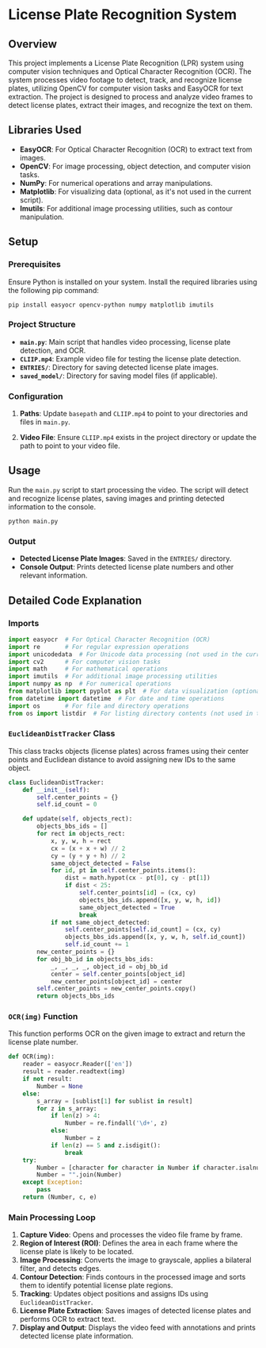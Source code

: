 
# License Plate Recognition System

## Overview

This project implements a License Plate Recognition (LPR) system using computer vision techniques and Optical Character Recognition (OCR). The system processes video footage to detect, track, and recognize license plates, utilizing OpenCV for computer vision tasks and EasyOCR for text extraction. The project is designed to process and analyze video frames to detect license plates, extract their images, and recognize the text on them.

## Libraries Used

- **EasyOCR**: For Optical Character Recognition (OCR) to extract text from images.
- **OpenCV**: For image processing, object detection, and computer vision tasks.
- **NumPy**: For numerical operations and array manipulations.
- **Matplotlib**: For visualizing data (optional, as it's not used in the current script).
- **Imutils**: For additional image processing utilities, such as contour manipulation.

## Setup

### Prerequisites

Ensure Python is installed on your system. Install the required libraries using the following pip command:

```
pip install easyocr opencv-python numpy matplotlib imutils
```

### Project Structure

- **`main.py`**: Main script that handles video processing, license plate detection, and OCR.
- **`CLIIP.mp4`**: Example video file for testing the license plate detection.
- **`ENTRIES/`**: Directory for saving detected license plate images.
- **`saved_model/`**: Directory for saving model files (if applicable).

### Configuration

1. **Paths**: Update `basepath` and `CLIIP.mp4` to point to your directories and files in `main.py`.

2. **Video File**: Ensure `CLIIP.mp4` exists in the project directory or update the path to point to your video file.

## Usage

Run the `main.py` script to start processing the video. The script will detect and recognize license plates, saving images and printing detected information to the console.

```
python main.py
```

### Output

- **Detected License Plate Images**: Saved in the `ENTRIES/` directory.
- **Console Output**: Prints detected license plate numbers and other relevant information.

## Detailed Code Explanation

### Imports

```python
import easyocr  # For Optical Character Recognition (OCR)
import re       # For regular expression operations
import unicodedata  # For Unicode data processing (not used in the current script)
import cv2      # For computer vision tasks
import math     # For mathematical operations
import imutils  # For additional image processing utilities
import numpy as np  # For numerical operations
from matplotlib import pyplot as plt  # For data visualization (optional)
from datetime import datetime  # For date and time operations
import os       # For file and directory operations
from os import listdir  # For listing directory contents (not used in the current script)
```

### `EuclideanDistTracker` Class

This class tracks objects (license plates) across frames using their center points and Euclidean distance to avoid assigning new IDs to the same object.

```python
class EuclideanDistTracker:
    def __init__(self):
        self.center_points = {}
        self.id_count = 0

    def update(self, objects_rect):
        objects_bbs_ids = []
        for rect in objects_rect:
            x, y, w, h = rect
            cx = (x + x + w) // 2
            cy = (y + y + h) // 2
            same_object_detected = False
            for id, pt in self.center_points.items():
                dist = math.hypot(cx - pt[0], cy - pt[1])
                if dist < 25:
                    self.center_points[id] = (cx, cy)
                    objects_bbs_ids.append([x, y, w, h, id])
                    same_object_detected = True
                    break
            if not same_object_detected:
                self.center_points[self.id_count] = (cx, cy)
                objects_bbs_ids.append([x, y, w, h, self.id_count])
                self.id_count += 1
        new_center_points = {}
        for obj_bb_id in objects_bbs_ids:
            _, _, _, _, object_id = obj_bb_id
            center = self.center_points[object_id]
            new_center_points[object_id] = center
        self.center_points = new_center_points.copy()
        return objects_bbs_ids
```

### `OCR(img)` Function

This function performs OCR on the given image to extract and return the license plate number. 

```python
def OCR(img):
    reader = easyocr.Reader(['en'])
    result = reader.readtext(img)
    if not result:
        Number = None
    else:
        s_array = [sublist[1] for sublist in result]
        for z in s_array:
            if len(z) > 4:
                Number = re.findall('\d+', z)
            else:
                Number = z
            if len(z) == 5 and z.isdigit():
                break
    try:
        Number = [character for character in Number if character.isalnum()]
        Number = "".join(Number)
    except Exception:
        pass
    return (Number, c, e)
```

### Main Processing Loop

1. **Capture Video**: Opens and processes the video file frame by frame.
2. **Region of Interest (ROI)**: Defines the area in each frame where the license plate is likely to be located.
3. **Image Processing**: Converts the image to grayscale, applies a bilateral filter, and detects edges.
4. **Contour Detection**: Finds contours in the processed image and sorts them to identify potential license plate regions.
5. **Tracking**: Updates object positions and assigns IDs using `EuclideanDistTracker`.
6. **License Plate Extraction**: Saves images of detected license plates and performs OCR to extract text.
7. **Display and Output**: Displays the video feed with annotations and prints detected license plate information.





